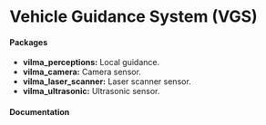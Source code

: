 # Vehicle Guidance System (VGS)

#### Packages
* **vilma_perceptions:** Local guidance.
* **vilma_camera:** Camera sensor.
* **vilma_laser_scanner:** Laser scanner sensor.
* **vilma_ultrasonic:** Ultrasonic sensor.

#### Documentation
